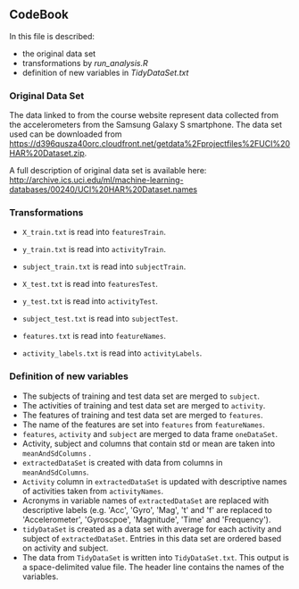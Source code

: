 ## CodeBook
In this file is described:
* the original data set
* transformations by *run_analysis.R*
* definition of new variables in *TidyDataSet.txt*

### Original Data Set
The data linked to from the course website represent data collected from the accelerometers from the Samsung Galaxy S smartphone. The data set used can be downloaded from https://d396qusza40orc.cloudfront.net/getdata%2Fprojectfiles%2FUCI%20HAR%20Dataset.zip.

A full description of original data set is available here:
http://archive.ics.uci.edu/ml/machine-learning-databases/00240/UCI%20HAR%20Dataset.names

### Transformations
* `X_train.txt` is read into `featuresTrain`.
* `y_train.txt` is read into `activityTrain`.
* `subject_train.txt` is read into `subjectTrain`.

* `X_test.txt` is read into `featuresTest`.
* `y_test.txt` is read into `activityTest`.
* `subject_test.txt` is read into `subjectTest`.

* `features.txt` is read into `featureNames`.
* `activity_labels.txt` is read into `activityLabels`.

### Definition of new variables
* The subjects of training and test data set are merged to `subject`.
* The activities of training and test data set are merged to `activity`.
* The features of training and test data set are merged to `features`.
* The name of the features are set into `features` from `featureNames`.
* `features`, `activity` and `subject` are merged to data frame `oneDataSet`.
* Activity, subject and columns that contain std or mean are taken into `meanAndSdColumns` .
* `extractedDataSet` is created with data from columns in `meanAndSdColumns`.
* `Activity` column in `extractedDataSet` is updated with descriptive names of activities taken from `activityNames`.
* Acronyms in variable names of `extractedDataSet` are replaced with descriptive labels (e.g. 'Acc', 'Gyro', 'Mag', 't' and 'f' are replaced to 'Accelerometer', 'Gyroscpoe', 'Magnitude', 'Time' and 'Frequency').
* `tidyDataSet` is created as a data set with average for each activity and subject of `extractedDataSet`. Entries in this data set are ordered based on activity and subject.
* The data from  `TidyDataSet` is written into `TidyDataSet.txt`. This output is a space-delimited value file. The header line contains the names of the variables.
